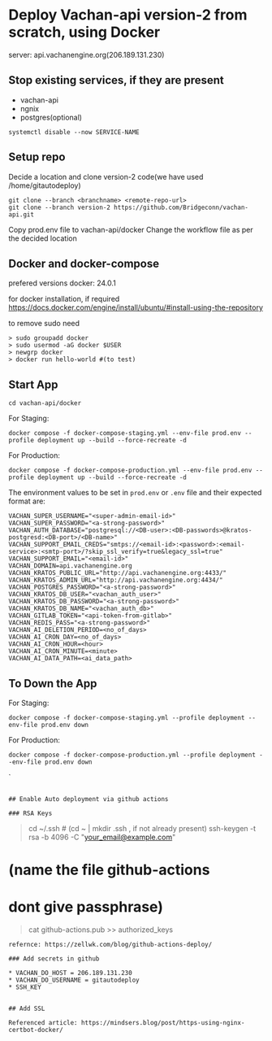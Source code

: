 # Deploy Vachan-api version-2 from scratch, using Docker

server: api.vachanengine.org(206.189.131.230)


## Stop existing services, if they are present
- vachan-api
- ngnix
- postgres(optional)
```
systemctl disable --now SERVICE-NAME
```

## Setup repo

Decide a location and clone version-2 code(we have used /home/gitautodeploy)

```
git clone --branch <branchname> <remote-repo-url>
git clone --branch version-2 https://github.com/Bridgeconn/vachan-api.git
```
Copy prod.env file to vachan-api/docker
Change the workflow file as per the decided location



## Docker and docker-compose

prefered versions
docker: 24.0.1

for docker installation, if required
https://docs.docker.com/engine/install/ubuntu/#install-using-the-repository

to remove sudo need
```
> sudo groupadd docker
> sudo usermod -aG docker $USER
> newgrp docker
> docker run hello-world #(to test)
```

## Start App

```
cd vachan-api/docker
```

For Staging:
```
docker compose -f docker-compose-staging.yml --env-file prod.env --profile deployment up --build --force-recreate -d
```

For Production:
```
docker compose -f docker-compose-production.yml --env-file prod.env --profile deployment up --build --force-recreate -d
```


The environment values to be set in `prod.env` or `.env`  file and their expected format are:
```
VACHAN_SUPER_USERNAME="<super-admin-email-id>"
VACHAN_SUPER_PASSWORD="<a-strong-password>"
VACHAN_AUTH_DATABASE="postgresql://<DB-user>:<DB-passwords>@kratos-postgresd:<DB-port>/<DB-name>"
VACHAN_SUPPORT_EMAIL_CREDS="smtps://<email-id>:<password>:<email-service>:<smtp-port>/?skip_ssl_verify=true&legacy_ssl=true"
VACHAN_SUPPORT_EMAIL="<email-id>"
VACHAN_DOMAIN=api.vachanengine.org
VACHAN_KRATOS_PUBLIC_URL="http://api.vachanengine.org:4433/"
VACHAN_KRATOS_ADMIN_URL="http://api.vachanengine.org:4434/"
VACHAN_POSTGRES_PASSWORD="<a-strong-password>"
VACHAN_KRATOS_DB_USER="<vachan_auth_user>"
VACHAN_KRATOS_DB_PASSWORD="<a-strong-password>"
VACHAN_KRATOS_DB_NAME="<vachan_auth_db>"
VACHAN_GITLAB_TOKEN="<api-token-from-gitlab>"
VACHAN_REDIS_PASS="<a-strong-password>"
VACHAN_AI_DELETION_PERIOD=<no_of_days>
VACHAN_AI_CRON_DAY=<no_of_days>
VACHAN_AI_CRON_HOUR=<hour>
VACHAN_AI_CRON_MINUTE=<minute>
VACHAN_AI_DATA_PATH=<ai_data_path>
```
## To Down the App

For Staging:

```
docker compose -f docker-compose-staging.yml --profile deployment --env-file prod.env down
```

For Production:

```
docker compose -f docker-compose-production.yml --profile deployment --env-file prod.env down
```


`

```

## Enable Auto deployment via github actions

### RSA Keys

```
> cd ~/.ssh # (cd ~ | mkdir .ssh , if not already present)
> ssh-keygen -t rsa -b 4096 -C "your_email@example.com"
   # (name the file github-actions
   # dont give passphrase)
> cat github-actions.pub >> authorized_keys
```
refernce: https://zellwk.com/blog/github-actions-deploy/

### Add secrets in github

* VACHAN_DO_HOST = 206.189.131.230
* VACHAN_DO_USERNAME = gitautodeploy
* SSH_KEY 


## Add SSL

Referenced article: https://mindsers.blog/post/https-using-nginx-certbot-docker/



